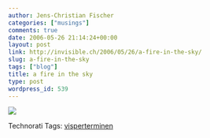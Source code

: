 ```yaml
---
author: Jens-Christian Fischer
categories: ["musings"]
comments: true
date: 2006-05-26 21:14:24+00:00
layout: post
link: http://invisible.ch/2006/05/26/a-fire-in-the-sky/
slug: a-fire-in-the-sky
tags: ["blog"]
title: a fire in the sky
type: post
wordpress_id: 539
---
```


[![](http://static.flickr.com/74/153806155_f52a7c76d8.jpg?v=0)](http://www.flickr.com/photos/jcfischer/153806155/)


Technorati Tags: [visperterminen](http://www.technorati.com/tag/visperterminen)
